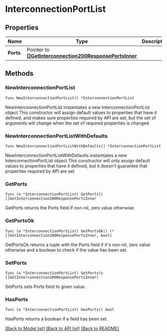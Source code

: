 # InterconnectionPortList

## Properties

Name | Type | Description | Notes
------------ | ------------- | ------------- | -------------
**Ports** | Pointer to [**[]GetInterconnection200ResponsePortsInner**](GetInterconnection200ResponsePortsInner.md) |  | [optional] 

## Methods

### NewInterconnectionPortList

`func NewInterconnectionPortList() *InterconnectionPortList`

NewInterconnectionPortList instantiates a new InterconnectionPortList object
This constructor will assign default values to properties that have it defined,
and makes sure properties required by API are set, but the set of arguments
will change when the set of required properties is changed

### NewInterconnectionPortListWithDefaults

`func NewInterconnectionPortListWithDefaults() *InterconnectionPortList`

NewInterconnectionPortListWithDefaults instantiates a new InterconnectionPortList object
This constructor will only assign default values to properties that have it defined,
but it doesn't guarantee that properties required by API are set

### GetPorts

`func (o *InterconnectionPortList) GetPorts() []GetInterconnection200ResponsePortsInner`

GetPorts returns the Ports field if non-nil, zero value otherwise.

### GetPortsOk

`func (o *InterconnectionPortList) GetPortsOk() (*[]GetInterconnection200ResponsePortsInner, bool)`

GetPortsOk returns a tuple with the Ports field if it's non-nil, zero value otherwise
and a boolean to check if the value has been set.

### SetPorts

`func (o *InterconnectionPortList) SetPorts(v []GetInterconnection200ResponsePortsInner)`

SetPorts sets Ports field to given value.

### HasPorts

`func (o *InterconnectionPortList) HasPorts() bool`

HasPorts returns a boolean if a field has been set.


[[Back to Model list]](../README.md#documentation-for-models) [[Back to API list]](../README.md#documentation-for-api-endpoints) [[Back to README]](../README.md)


